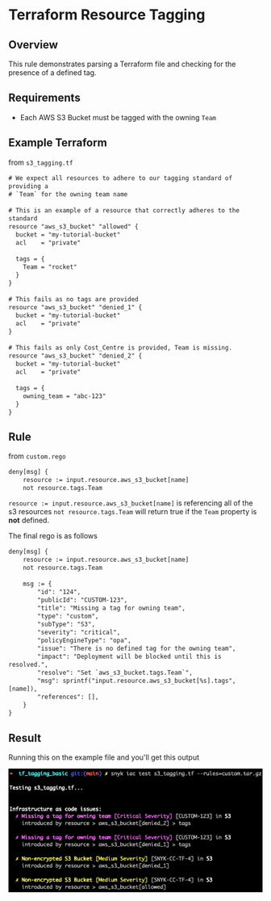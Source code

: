 # Terraform Resource Tagging

## Overview

This rule demonstrates parsing a Terraform file and checking for the presence of a defined tag.

## Requirements

- Each AWS S3 Bucket must be tagged with the owning `Team`

## Example Terraform

from `s3_tagging.tf`

```hcl
# We expect all resources to adhere to our tagging standard of providing a
# `Team` for the owning team name

# This is an example of a resource that correctly adheres to the standard
resource "aws_s3_bucket" "allowed" {
  bucket = "my-tutorial-bucket"
  acl    = "private"

  tags = {
    Team = "rocket"
  }
}

# This fails as no tags are provided
resource "aws_s3_bucket" "denied_1" {
  bucket = "my-tutorial-bucket"
  acl    = "private"
}

# This fails as only Cost_Centre is provided, Team is missing.
resource "aws_s3_bucket" "denied_2" {
  bucket = "my-tutorial-bucket"
  acl    = "private"

  tags = {
    owning_team = "abc-123"
  }
}
```

## Rule

from `custom.rego`

```rego
deny[msg] {
	resource := input.resource.aws_s3_bucket[name]
	not resource.tags.Team
```

`resource := input.resource.aws_s3_bucket[name]` is referencing all of the s3 resources
`not resource.tags.Team` will return true if the `Team` property is **not** defined.

The final rego is as follows

```rego
deny[msg] {
	resource := input.resource.aws_s3_bucket[name]
	not resource.tags.Team

	msg := {
		"id": "124",
		"publicId": "CUSTOM-123",
		"title": "Missing a tag for owning team",
		"type": "custom",
		"subType": "S3",
		"severity": "critical",
		"policyEngineType": "opa",
		"issue": "There is no defined tag for the owning team",
		"impact": "Deployment will be blocked until this is resolved.",
		"resolve": "Set `aws_s3_bucket.tags.Team`",
		"msg": sprintf("input.resource.aws_s3_bucket[%s].tags", [name]),
		"references": [],
	}
}
```

## Result

Running this on the example file and you'll get this output

![CLI Result](../../assets/cli_success.png)
